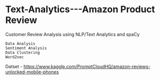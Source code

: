 # Text-Analytics---Amazon Product Review

Customer Review Analysis using NLP/Text Analytics and spaCy

    Data Analysis
    Sentiment Analysis
    Data Clustering
    Word2vec

Datset - https://www.kaggle.com/PromptCloudHQ/amazon-reviews-unlocked-mobile-phones
